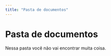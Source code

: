 ```yaml
---
title: "Pasta de documentos"
---
```


# Pasta de documentos

Nessa pasta você não vai encontrar muita coisa.
